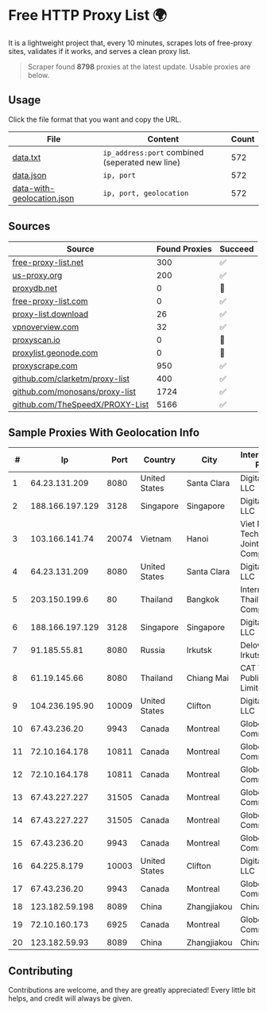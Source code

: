 
# Free HTTP Proxy List 🌍

It is a lightweight project that, every 10 minutes, scrapes lots of free-proxy sites, validates if it works, and serves a clean proxy list.


> Scraper found **8798** proxies at the latest update. Usable proxies are below.

## Usage

Click the file format that you want and copy the URL.


|File|Content|Count|
|----|-------|-----|
|[data.txt](https://raw.githubusercontent.com/themiralay/Proxy-List-World/master/data.txt)|`ip_address:port` combined (seperated new line)|572|
|[data.json](https://raw.githubusercontent.com/themiralay/Proxy-List-World/master/data.json)|`ip, port`|572|
|[data-with-geolocation.json](https://raw.githubusercontent.com/themiralay/Proxy-List-World/master/data-with-geolocation.json)|`ip, port, geolocation`|572|

## Sources

|Source|Found Proxies|Succeed|
|------|-------------|-------|
|[free-proxy-list.net](https://free-proxy-list.net)|300|✅|
|[us-proxy.org](https://www.us-proxy.org)|200|✅|
|[proxydb.net](http://proxydb.net)|0|🚫|
|[free-proxy-list.com](https://free-proxy-list.com/?page=&port=&type%5B%5D=http&type%5B%5D=https&up_time=0&search=Search)|0|✅|
|[proxy-list.download](https://www.proxy-list.download/HTTP)|26|✅|
|[vpnoverview.com](https://vpnoverview.com/privacy/anonymous-browsing/free-proxy-servers)|32|✅|
|[proxyscan.io](https://www.proxyscan.io)|0|🚫|
|[proxylist.geonode.com](https://proxylist.geonode.com/api/proxy-list?limit=300&page=1&sort_by=lastChecked&sort_type=desc&protocols=http,https)|0|🚫|
|[proxyscrape.com](https://api.proxyscrape.com/v2/?request=displayproxies&protocol=http&timeout=10000&country=all&ssl=all&anonymity=all)|950|✅|
|[github.com/clarketm/proxy-list](https://raw.githubusercontent.com/clarketm/proxy-list/master/proxy-list-raw.txt)|400|✅|
|[github.com/monosans/proxy-list](https://raw.githubusercontent.com/monosans/proxy-list/main/proxies/http.txt)|1724|✅|
|[github.com/TheSpeedX/PROXY-List](https://raw.githubusercontent.com/TheSpeedX/PROXY-List/master/http.txt)|5166|✅|


## Sample Proxies With Geolocation Info

|#|Ip|Port|Country|City|Internet Service Provider|
|-|--|----|-------|----|-------------------------|
|1|64.23.131.209|8080|United States|Santa Clara|DigitalOcean, LLC|
|2|188.166.197.129|3128|Singapore|Singapore|DigitalOcean, LLC|
|3|103.166.141.74|20074|Vietnam|Hanoi|Viet NAM Cloud Technology Joint Stock Company|
|4|64.23.131.209|8080|United States|Santa Clara|DigitalOcean, LLC|
|5|203.150.199.6|80|Thailand|Bangkok|Internet Thailand Company Ltd.|
|6|188.166.197.129|3128|Singapore|Singapore|DigitalOcean, LLC|
|7|91.185.55.81|8080|Russia|Irkutsk|Delovaya Set' - Irkutsk|
|8|61.19.145.66|8080|Thailand|Chiang Mai|CAT Telecom Public Company Limited|
|9|104.236.195.90|10009|United States|Clifton|DigitalOcean, LLC|
|10|67.43.236.20|9943|Canada|Montreal|GloboTech Communications|
|11|72.10.164.178|10811|Canada|Montreal|GloboTech Communications|
|12|72.10.164.178|10811|Canada|Montreal|GloboTech Communications|
|13|67.43.227.227|31505|Canada|Montreal|GloboTech Communications|
|14|67.43.227.227|31505|Canada|Montreal|GloboTech Communications|
|15|67.43.236.20|9943|Canada|Montreal|GloboTech Communications|
|16|64.225.8.179|10003|United States|Clifton|DigitalOcean, LLC|
|17|67.43.236.20|9943|Canada|Montreal|GloboTech Communications|
|18|123.182.59.198|8089|China|Zhangjiakou|China Telecom|
|19|72.10.160.173|6925|Canada|Montreal|GloboTech Communications|
|20|123.182.59.93|8089|China|Zhangjiakou|China Telecom|



## Contributing

Contributions are welcome, and they are greatly appreciated! Every
little bit helps, and credit will always be given.

